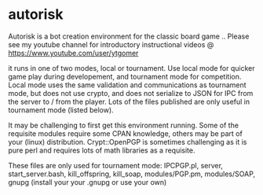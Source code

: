 autorisk
========

Autorisk is a bot creation environment for the classic board game .. Please see my youtube channel for introductory instructional videos @ https://www.youtube.com/user/ytgomer

it runs in one of two modes, local or tournament.  Use local mode for quicker game play during developement, and tournament mode for competition.  Local mode uses the same validation and communications as tournament mode, but does not use crypto, and does not serialize to JSON for IPC from the server to / from the player.  Lots of the files published are only useful in tournament mode (listed below).  

It may be challenging to first get this environment running.  Some of the requisite modules require some CPAN knowledge, others may be part of your (linux) distribution.  Crypt::OpenPGP is sometimes challenging as it is pure perl and requires lots of math libraries as a requisite. 

These files are only used for tournament mode:
  IPCPGP.pl, 
  server, 
  start_server.bash, 
  kill_offspring, 
  kill_soap, 
  modules/PGP.pm, 
  modules/SOAP, 
  gnupg (install your your .gnupg or use your own)
  
  
